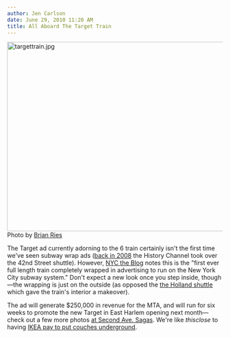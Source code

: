 ```yaml
---
author: Jen Carlson
date: June 29, 2010 11:20 AM
title: All Aboard The Target Train
---
```


<p><span class="mt-enclosure mt-enclosure-image" style="display: inline;"> <img alt="targettrain.jpg" src="https://web.archive.org/web/20120602115704im_/http://gothamist.com/attachments/arts_jen/targettrain.jpg" width="640" height="442" class="image-none"> </span><br>
<span class="photo_caption">Photo by <a href="https://web.archive.org/web/20120602115704/http://twitter.com/moneyries">Brian Ries</a></span></p>

<p>The Target ad currently adorning to the 6 train certainly isn&apos;t the first time we&apos;ve seen subway wrap ads (<a href="https://web.archive.org/web/20120602115704/http://gothamist.com/2008/10/02/mta_unveils_first_adwrapped_subway.php">back in 2008</a> the History Channel took over the 42nd Street shuttle). However, <a href="https://web.archive.org/web/20120602115704/http://nyctheblog.blogspot.com/2010/06/target-and-mta-unveil-first-full-length.html">NYC the Blog</a> notes this is the &quot;first ever full length train completely wrapped in advertising to run on the New York City subway system.&quot; Don&apos;t expect a new look once you step inside, though&#x2014;the wrapping is just on the outside (as opposed the <a href="https://web.archive.org/web/20120602115704/http://www.facebook.com/album.php?aid=452561&amp;id=406462895056">the Holland shuttle</a> which gave the train&apos;s interior a makeover).</p>

<p>The ad will generate $250,000 in revenue for the MTA, and will run for six weeks to promote the new Target in East Harlem opening next month&#x2014;check out a few more photos <a href="https://web.archive.org/web/20120602115704/http://secondavenuesagas.com/2010/06/28/transits-first-ad-wrapped-car-debuts-along-the-6/">at Second Ave. Sagas</a>. We&apos;re like <em>thisclose</em> to having <a href="https://web.archive.org/web/20120602115704/http://gothamist.com/2010/03/15/ikea_subway.php">IKEA pay to put couches underground</a>.</p>